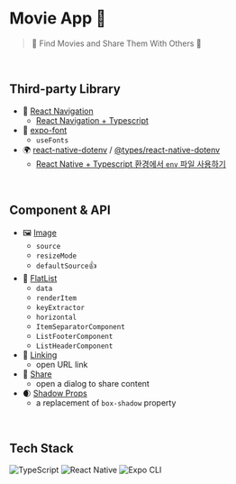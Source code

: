 # Movie App 🎥

> 🔎 Find Movies and Share Them With Others 💖

<br/>

## Third-party Library

- 🧭 [React Navigation](https://reactnavigation.org/)
  - [React Navigation + Typescript](https://velog.io/@eunnbi/React-Native-React-Navigation-Typescript)
- 💌 [expo-font](https://docs.expo.dev/versions/latest/sdk/font/)
  - `useFonts` 
- 🌍 [react-native-dotenv](https://www.npmjs.com/package/react-native-dotenv) / [@types/react-native-dotenv](https://www.npmjs.com/package/@types/react-native-dotenv)
  -  [React Native + Typescript 환경에서 `env` 파일 사용하기](https://github.com/eunnbi/the-movie-app/blob/main/STUDY.md#react-navtie--typescript-%ED%99%98%EA%B2%BD%EC%97%90%EC%84%9C-env-%ED%8C%8C%EC%9D%BC-%EC%82%AC%EC%9A%A9%ED%95%98%EA%B8%B0) 

<br/>

## Component & API

- 🖼️ [Image](https://reactnative.dev/docs/image) 
  - `source` 
  - `resizeMode`
  -  `defaultSource`👍
- 💖 [FlatList](https://reactnative.dev/docs/flatlist)
  - `data`
  - `renderItem`
  - `keyExtractor`
  - `horizontal`
  - `ItemSeparatorComponent`
  - `ListFooterComponent`
  - `ListHeaderComponent`
- 🔗 [Linking](https://reactnative.dev/docs/linking)
  - open URL link
- 👥 [Share](https://reactnative.dev/docs/share)
  - open a dialog to share content
- 🌒 [Shadow Props](https://reactnative.dev/docs/shadow-props)
  - a replacement of `box-shadow` property
  
 <br/>
 
 ## Tech Stack
 <img alt="TypeScript" src ="https://img.shields.io/badge/TypeScript-3178C6.svg?&style=flat-square&logo=TypeScript&logoColor=white"/> <img alt="React Native" src ="https://img.shields.io/badge/React Native-61DAFB.svg?&style=flat-square&logo=React&logoColor=white"/>
<img alt="Expo CLI" src ="https://img.shields.io/badge/Expo CLI-000020.svg?&style=flat-square&logo=Expo&logoColor=white"/>
